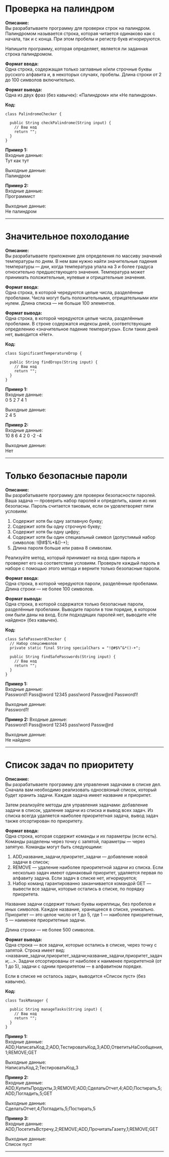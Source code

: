 # Проверка на палиндром

**Описание:**  
Вы разрабатываете программу для проверки строк на палиндром. Палиндромом называется строка, которая читается одинаково как с начала, так и с конца. При этом пробелы и регистр букв игнорируются.

Напишите программу, которая определяет, является ли заданная строка палиндромом.

**Формат ввода:**  
Одна строка, содержащая только заглавные и/или строчные буквы русского алфавита и, в некоторых случаях, пробелы. Длина строки от 2 до 100 символов включительно.

**Формат вывода:**  
Одна из двух фраз (без кавычек): «Палиндром» или «Не палиндром».

**Код:**
```
class PalindromeChecker {
  
  public String checkPalindrome(String input) {
    // Ваш код
    return "";
  }
}
```

**Пример 1:**  
Входные данные:  
Тут как тут

Выходные данные:  
Палиндром

**Пример 2:**  
Входные данные:  
Программист

Выходные данные:  
Не палиндром

---

# Значительное похолодание

**Описание:**  
Вы разрабатываете приложение для определения по массиву значений температуры по дням. В нем вам нужно найти значительные падения температуры — дни, когда температура упала на 3 и более градуса относительно предшествующего значения. Температура может принимать положительные, нулевые и отрицательные значения.

**Формат ввода:**  
Одна строка, в которой чередуются целые числа, разделённые пробелами. Числа могут быть положительными, отрицательными или нулем. Длина списка — не больше 100 элементов.

**Формат вывода:**  
Одна строка, в которой чередуются целые числа, разделённые пробелами. В строке содержатся индексы дней, соответствующие определению «значительное падение температуры». Если таких дней нет, выводится «Нет».

**Код:**
```
class SignificantTemperatureDrop {

  public String findDrops(String input) {
    // Ваш код
    return "";
  }
}
```

**Пример 1:**  
Входные данные:  
0 5 2 7 4 1

Выходные данные:  
2 4 5

**Пример 2:**  
Входные данные:  
10 8 6 4 2 0 -2 -4

Выходные данные:  
Нет

---

# Только безопасные пароли

**Описание:**  
Вы разрабатываете программу для проверки безопасности паролей. Ваша задача — проверить набор паролей и определить, какие из них безопасны. Пароль считается таковым, если он удовлетворяет пяти условиям:
1. Содержит хотя бы одну заглавную букву;
2. Содержит хотя бы одну строчную букву;
3. Содержит хотя бы одну цифру;
4. Содержит хотя бы один специальный символ (допустимый набор символов: !@#$%*&()-+);
5. Длина пароля больше или равна 8 символам.

Реализуйте метод, который принимает на вход один пароль и проверяет его на соответствие условиям. Проверьте каждый пароль в наборе с помощью этого метода и верните только безопасные пароли.

**Формат ввода:**  
Одна строка, в которой чередуются пароли, разделённые пробелами. Длина строки — не более 100 символов.

**Формат вывода:**  
Одна строка, в которой содержатся только безопасные пароли, разделённые пробелами. Выводите пароли в том порядке, в котором они были даны на вход. Если подходящих паролей нет, выводите «Не найдено» (без кавычек).

**Код:**
```
class SafePasswordChecker {
  // Набор спецсимволов
  private static final String specialChars = "!@#$%^&*()-+";
  
  public String findSafePasswords(String input) {
    // Ваш код
    return "";
  }
}
```

**Пример 1:**  
Входные данные:  
Password1 Pass@word 12345 pass!word Passw@rd Password1!

Выходные данные:  
Password1!

**Пример 2:**
Входные данные:  
Password1 Pass@word 12345 pass!word Passw@rd

Выходные данные:  
Не найдено

---

# Список задач по приоритету

**Описание:**  
Вы разрабатываете программу для управления задачами в списке дел. Сначала вам необходимо реализовать односвязный список, который будет хранить задачи. Каждая задача имеет название и приоритет.

Затем реализуйте методы для управления задачами: добавление задачи в список, удаление задачи из списка и вывод всех задач. Из списка всегда удаляется наиболее приоритетная задача, вывод задач также отсортирован по приоритету.

**Формат ввода:**  
Одна строка, которая содержит команды и их параметры (если есть). Команды разделены через точку с запятой, параметры — через запятую. Команды могут быть следующими:
1. ADD,название_задачи,приоритет_задачи — добавление новой задачи в список;
2. REMOVE — удаление наиболее приоритетной задачи из списка. Если несколько задач имеют одинаковый приоритет, удаляется первая по алфавиту задача. Если задач в списке нет, игнорируется;
3. Набор команд гарантированно заканчивается командой GET — вывести все задачи, которые остались в списке, по порядку приоритета.

Название задачи содержит только буквы кириллицы, без пробелов и иных символов. Каждое название, хранящееся в списке, уникально. Приоритет — это целое число от 1 до 5, где 1 — наиболее приоритетные, 5 — наименее приоритетные задачи.

Длина строки — не более 500 символов.

**Формат вывода:**  
Одна строка — все задачи, которые остались в списке, через точку с запятой. Строка имеет вид:  
<название_задачи,приоритет_задачи;название_задачи,приоритет_задачи;...>. Задачи отсортированы от наиболее к наименее приоритетной (от 1 до 5), задачи с одним приоритетом — в алфавитном порядке.

Если в списке не осталось задач, выводится «Список пуст» (без кавычек).

**Код:**
```
class TaskManager {
  
  public String manageTasks(String input) {
    // Ваш код
    return "";
  }
}
```

**Пример 1:**  
Входные данные:  
ADD,НаписатьКод,2;ADD,ТестироватьКод,3;ADD,ОтветитьНаСообщения,1;REMOVE;GET

Выходные данные:  
НаписатьКод,2;ТестироватьКод,3

**Пример 2:**  
Входные данные:  
ADD,КупитьПродукты,3;REMOVE;ADD,СделатьОтчет,4;ADD,Постирать,5;ADD,Погладить,5;GET

Выходные данные:  
СделатьОтчет,4;Погладить,5;Постирать,5

**Пример 3:**  
Входные данные:  
ADD,ПосетитьВстречу,2;REMOVE;ADD,ПрочитатьГазету,1;REMOVE;GET

Выходные данные:  
Список пуст

---